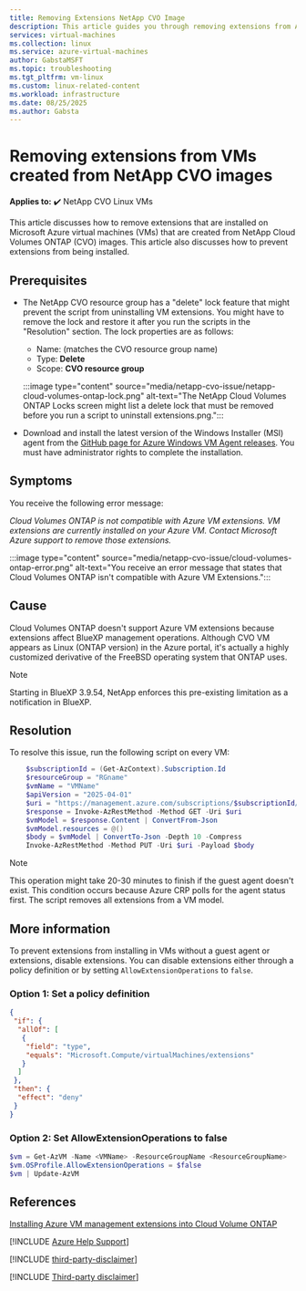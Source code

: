 ```yaml
---
title: Removing Extensions NetApp CVO Image
description: This article guides you through removing extensions from Azure VMs created from NetApp CVO images.
services: virtual-machines
ms.collection: linux
ms.service: azure-virtual-machines
author: GabstaMSFT
ms.topic: troubleshooting
ms.tgt_pltfrm: vm-linux
ms.custom: linux-related-content
ms.workload: infrastructure
ms.date: 08/25/2025
ms.author: Gabsta
---
```


# Removing extensions from VMs created from NetApp CVO images
**Applies to:** :heavy_check_mark: NetApp CVO Linux VMs

This article discusses how to remove extensions that are installed on Microsoft Azure virtual machines (VMs) that are created from NetApp Cloud Volumes ONTAP (CVO) images. This article also discusses how to prevent extensions from being installed.

## Prerequisites
- The NetApp CVO resource group has a "delete" lock feature that might prevent the script from uninstalling VM extensions. You might have to remove the lock and restore it after you run the scripts in the "Resolution" section. The lock properties are as follows:

   - Name: (matches the CVO resource group name)
   - Type: **Delete**
   - Scope: **CVO resource group**

   :::image type="content" source="media/netapp-cvo-issue/netapp-cloud-volumes-ontap-lock.png" alt-text="The NetApp Cloud Volumes ONTAP Locks screen might list a delete lock that must be removed before you run a script to uninstall extensions.png.":::

- Download and install the latest version of the Windows Installer (MSI) agent from the [GitHub page for Azure Windows VM Agent releases](https://github.com/Azure/WindowsVMAgent/releases). You must have administrator rights to complete the installation.

## Symptoms
You receive the following error message:

_Cloud Volumes ONTAP is not compatible with Azure VM extensions. VM extensions are currently installed on your Azure VM. Contact Microsoft Azure support to remove those extensions._

:::image type="content" source="media/netapp-cvo-issue/cloud-volumes-ontap-error.png" alt-text="You receive an error message that states that Cloud Volumes ONTAP isn't compatible with Azure VM Extensions.":::

## Cause
Cloud Volumes ONTAP doesn't support Azure VM extensions because extensions affect BlueXP management operations. Although CVO VM appears as Linux (ONTAP version) in the Azure portal, it's actually a highly customized derivative of the FreeBSD operating system that ONTAP uses.

> [!NOTE]
> Starting in BlueXP 3.9.54, NetApp enforces this pre-existing limitation as a notification in BlueXP. 

## Resolution
To resolve this issue, run the following script on every VM:

```powershell
    $subscriptionId = (Get-AzContext).Subscription.Id 
    $resourceGroup = "RGname" 
    $vmName = "VMName" 
    $apiVersion = "2025-04-01" 
    $uri = "https://management.azure.com/subscriptions/$subscriptionId/resourceGroups/$resourceGroup/providers/Microsoft.Compute/virtualMachines/$vmName?api-version=$apiVersion" 
    $response = Invoke-AzRestMethod -Method GET -Uri $uri 
    $vmModel = $response.Content | ConvertFrom-Json 
    $vmModel.resources = @() 
    $body = $vmModel | ConvertTo-Json -Depth 10 -Compress 
    Invoke-AzRestMethod -Method PUT -Uri $uri -Payload $body
```

> [!NOTE]
> This operation might take 20-30 minutes to finish if the guest agent doesn't exist. This condition occurs because Azure CRP polls for the agent status first. The script removes all extensions from a VM model.

## More information

To prevent extensions from installing in VMs without a guest agent or extensions, disable extensions. You can disable extensions either through a policy definition or by setting `AllowExtensionOperations` to `false`.

### Option 1: Set a policy definition

```json
{ 
 "if": { 
  "allOf": [ 
   { 
    "field": "type", 
    "equals": "Microsoft.Compute/virtualMachines/extensions" 
   } 
  ] 
 }, 
 "then": { 
  "effect": "deny" 
 } 
}
```

### Option 2: Set AllowExtensionOperations to false

```powershell
$vm = Get-AzVM -Name <VMName> -ResourceGroupName <ResourceGroupName> 
$vm.OSProfile.AllowExtensionOperations = $false 
$vm | Update-AzVM 
```

## References

[Installing Azure VM management extensions into Cloud Volume ONTAP](https://kb.netapp.com/Cloud/Cloud_Volumes_ONTAP/Can_Azure_VM_Management_Extensions_be_installed_into_Cloud_Volume_ONTAP)

[!INCLUDE [Azure Help Support](../../../includes/azure-help-support.md)]

[!INCLUDE [third-party-disclaimer](../../../includes/third-party-disclaimer.md)]

[!INCLUDE [Third-party disclaimer](../../../includes/third-party-contact-disclaimer.md)]
